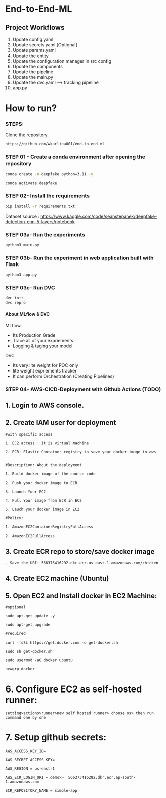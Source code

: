 # End-to-End-ML

## Project Workflows
1. Update config.yaml
2. Update secrets.yaml [Optional]
3. Update params.yaml
4. Update the entity
5. Update the configuration manager in src config
6. Update the components
7. Update the pipeline
8. Update the main.py
9. Update the dvc.yaml --> tracking pipeline
10. app.py

# How to run?

### STEPS:
Clone the repository

```bash
https://github.com/wkarlina001/end-to-end-ml
```

### STEP 01 - Create a conda environment after opening the repository

```bash
conda create -n deepfake python=3.11 -y
```

```bash
conda activate deepfake
```

### STEP 02- Install the requirements
```bash
pip install -r requirements.txt
```
Dataset source : https://www.kaggle.com/code/seanstepanek/deepfake-detection-cnn-5-layers/notebook

### STEP 03a- Run the experiments
```bash
python3 main.py
```

### STEP 03b- Run the experiment in web application built with Flask
```bash
python3 app.py
```

### STEP 03c- Run DVC
```bash
dvc init
dvc repro
```
#### About MLflow & DVC

MLflow

 - Its Production Grade
 - Trace all of your expriements
 - Logging & taging your model


DVC 

 - Its very lite weight for POC only
 - lite weight expriements tracker
 - It can perform Orchestration (Creating Pipelines)

### STEP 04- AWS-CICD-Deployment with Github Actions (TODO)

## 1. Login to AWS console.

## 2. Create IAM user for deployment

	#with specific access

	1. EC2 access : It is virtual machine

	2. ECR: Elastic Container registry to save your docker image in aws


	#Description: About the deployment

	1. Build docker image of the source code

	2. Push your docker image to ECR

	3. Launch Your EC2 

	4. Pull Your image from ECR in EC2

	5. Lauch your docker image in EC2

	#Policy:

	1. AmazonEC2ContainerRegistryFullAccess

	2. AmazonEC2FullAccess

	
## 3. Create ECR repo to store/save docker image
    - Save the URI: 566373416292.dkr.ecr.us-east-1.amazonaws.com/chicken

	
## 4. Create EC2 machine (Ubuntu) 

## 5. Open EC2 and Install docker in EC2 Machine:
	
	#optional

	sudo apt-get update -y

	sudo apt-get upgrade
	
	#required

	curl -fsSL https://get.docker.com -o get-docker.sh

	sudo sh get-docker.sh

	sudo usermod -aG docker ubuntu

	newgrp docker
	
# 6. Configure EC2 as self-hosted runner:
    setting>actions>runner>new self hosted runner> choose os> then run command one by one


# 7. Setup github secrets:

    AWS_ACCESS_KEY_ID=

    AWS_SECRET_ACCESS_KEY=

    AWS_REGION = us-east-1

    AWS_ECR_LOGIN_URI = demo>>  566373416292.dkr.ecr.ap-south-1.amazonaws.com

    ECR_REPOSITORY_NAME = simple-app

